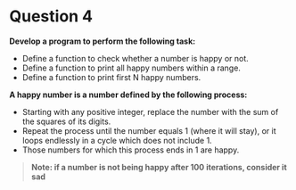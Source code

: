 # Question 4

**Develop a program to perform the following task:**  
- Define a function to check whether a number is happy or not.  
- Define a function to print all happy numbers within a range.  
- Define a function to print first N happy numbers.  

**A happy number is a number defined by the following process:**
- Starting with any positive integer, replace the number with the sum of the squares of its digits.  
- Repeat the process until the number equals 1 (where it will stay), or it loops endlessly in a cycle which does not include 1.  
- Those numbers for which this process ends in 1 are happy.  

>**Note: if a number is not being happy after 100 iterations, consider it sad**